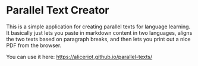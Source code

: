 # Parallel Text Creator

This is a simple application for creating parallel texts for language
learning. It basically just lets you paste in markdown content in two
languages, aligns the two texts based on paragraph breaks, and then lets
you print out a nice PDF from the browser.

You can use it here: <https://aliceriot.github.io/parallel-texts/>
